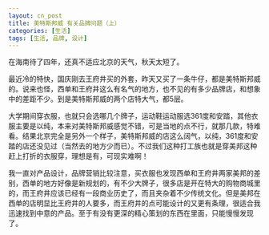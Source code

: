 ```yaml
---
layout: cn_post
title: 美特斯邦威 有关品牌问题（上）
categories: [生活]
tags: [生活, 品牌, 设计]
---
```


在海南待了四年，还真不适应北京的天气，秋天太短了。

最近冷的特快，国庆刚去王府井买的外套，昨天又买了一条牛仔，都是美特斯邦威的。说来也怪，西单和王府井这么有名气的地方，也不见的有多少品牌店，和想象中的差距不少。到是美特斯邦威的两个店特大气，都5层。

大学期间穿衣服，也就只会选哪几个牌子，运动鞋运动服选361度和安踏，其他衣服主要是以纯，本来对美特斯邦威感觉不错，可是当地的点不行，就那几款，特难看。结果北京完全是另外一个样子，美特斯邦威的店这么阔气，以纯，361度和安踏的店还没见过（当然去的地方少而已）。不过我们这种打工族也就是穿美邦这种赶上打折的衣服穿，理想是有，可现实难啊！

我一直对产品设计，品牌营销比较注意，买衣服也发现西单和王府井两家美邦的差别，西单的地方好像是新规划的，有不少大牌子，很多店是开在特大的购物商城里的，而王府井应该已经有一段商业历史了，而且夹杂着不少传统文化。但是美邦在西单的店明显比王府井的人要多，而王府井的点可能设计的又更有条理，很适合我迅速找到中意的产品。至于有没有更深的精心策划的东西在里面，只能慢慢发现了。


